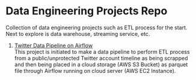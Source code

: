 # Data Engineering Projects Repo
Collection of data engineering projects such as ETL process for the start. Next to explore is data warehouse, streaming service, etc. 

1. [Twitter Data Pipeline on Airflow](https://github.com/docksgit/dataeng/tree/main/twitter-data-pipeline-airflow) \
This project is initiated to make a data pipeline to perform ETL process from a public/unprotected Twitter account timeline as being scrapped and then being placed in a cloud storage (AWS S3 Bucket) as parquet file through Airflow running on cloud server (AWS EC2 Instance).
